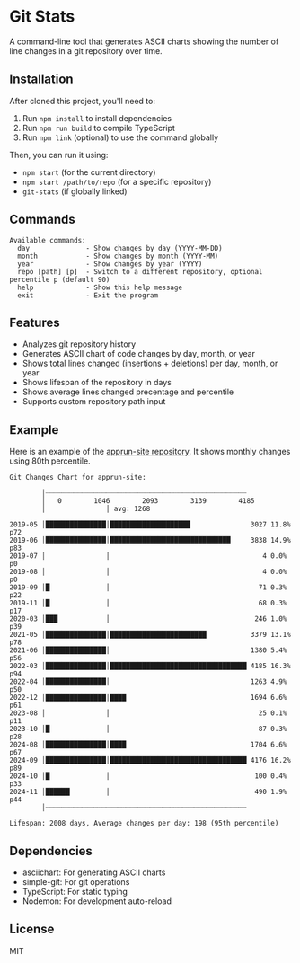 # Git Stats

A command-line tool that generates ASCII charts showing the number of line changes in a git repository over time.

## Installation

After cloned this project, you'll need to:

1. Run `npm install` to install dependencies
2. Run `npm run build` to compile TypeScript
3. Run `npm link` (optional) to use the command globally

Then, you can run it using:
- `npm start` (for the current directory)
- `npm start /path/to/repo` (for a specific repository)
- `git-stats` (if globally linked)

## Commands

```
Available commands:
  day              - Show changes by day (YYYY-MM-DD)
  month            - Show changes by month (YYYY-MM)
  year             - Show changes by year (YYYY)
  repo [path] [p]  - Switch to a different repository, optional percentile p (default 90)
  help             - Show this help message
  exit             - Exit the program
```

## Features

- Analyzes git repository history
- Generates ASCII chart of code changes by day, month, or year
- Shows total lines changed (insertions + deletions) per day, month, or year  
- Shows lifespan of the repository in days
- Shows average lines changed precentage and percentile
- Supports custom repository path input


## Example

Here is an example of the [apprun-site repository](https://github.com/yysun/apprun-site). It shows monthly changes using 80th percentile.

```
Git Changes Chart for apprun-site:

        │┈┈┈┈┈┈┈┈┈┈┈┈┈┈┈┈┈┈┈┈┈┈┈┈┈┈┈┈┈┈┈┈┈┈┈┈┈┈┈┈┈┈┈┈┈┈┈┈┈┈
        │   0        1046        2093        3139        4185
        │               │ avg: 1268

2019-05 │███████████████│████████████████████               3027 11.8% p72
2019-06 │███████████████│██████████████████████████████     3838 14.9% p83
2019-07 │               │                                      4 0.0% p0
2019-08 │               │                                      4 0.0% p0
2019-09 │█              │                                     71 0.3% p22
2019-11 │█              │                                     68 0.3% p17
2020-03 │███            │                                    246 1.0% p39
2021-05 │███████████████│████████████████████████           3379 13.1% p78
2021-06 │███████████████│                                   1380 5.4% p56
2022-03 │███████████████│██████████████████████████████████ 4185 16.3% p94
2022-04 │███████████████│                                   1263 4.9% p50
2022-12 │███████████████│████                               1694 6.6% p61
2023-08 │               │                                     25 0.1% p11
2023-10 │█              │                                     87 0.3% p28
2024-08 │███████████████│████                               1704 6.6% p67
2024-09 │███████████████│██████████████████████████████████ 4176 16.2% p89
2024-10 │█              │                                    100 0.4% p33
2024-11 │██████         │                                    490 1.9% p44
        │┈┈┈┈┈┈┈┈┈┈┈┈┈┈┈┈┈┈┈┈┈┈┈┈┈┈┈┈┈┈┈┈┈┈┈┈┈┈┈┈┈┈┈┈┈┈┈┈┈┈

Lifespan: 2008 days, Average changes per day: 198 (95th percentile)
```

## Dependencies

- asciichart: For generating ASCII charts
- simple-git: For git operations
- TypeScript: For static typing
- Nodemon: For development auto-reload

## License

MIT
